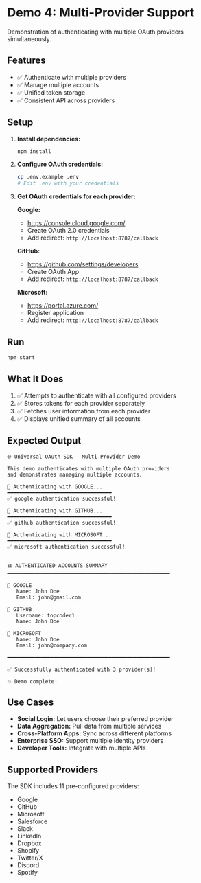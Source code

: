 # Demo 4: Multi-Provider Support

Demonstration of authenticating with multiple OAuth providers simultaneously.

## Features

- ✅ Authenticate with multiple providers
- ✅ Manage multiple accounts
- ✅ Unified token storage
- ✅ Consistent API across providers

## Setup

1. **Install dependencies:**
   ```bash
   npm install
   ```

2. **Configure OAuth credentials:**
   ```bash
   cp .env.example .env
   # Edit .env with your credentials
   ```

3. **Get OAuth credentials for each provider:**

   **Google:**
   - https://console.cloud.google.com/
   - Create OAuth 2.0 credentials
   - Add redirect: `http://localhost:8787/callback`

   **GitHub:**
   - https://github.com/settings/developers
   - Create OAuth App
   - Add redirect: `http://localhost:8787/callback`

   **Microsoft:**
   - https://portal.azure.com/
   - Register application
   - Add redirect: `http://localhost:8787/callback`

## Run

```bash
npm start
```

## What It Does

1. ✅ Attempts to authenticate with all configured providers
2. ✅ Stores tokens for each provider separately
3. ✅ Fetches user information from each provider
4. ✅ Displays unified summary of all accounts

## Expected Output

```
🌐 Universal OAuth SDK - Multi-Provider Demo

This demo authenticates with multiple OAuth providers
and demonstrates managing multiple accounts.

🔐 Authenticating with GOOGLE...
━━━━━━━━━━━━━━━━━━━━━━━━━━━━━━━━━━
✅ google authentication successful!

🔐 Authenticating with GITHUB...
━━━━━━━━━━━━━━━━━━━━━━━━━━━━━━━━━━
✅ github authentication successful!

🔐 Authenticating with MICROSOFT...
━━━━━━━━━━━━━━━━━━━━━━━━━━━━━━━━━━
✅ microsoft authentication successful!


📊 AUTHENTICATED ACCOUNTS SUMMARY
━━━━━━━━━━━━━━━━━━━━━━━━━━━━━━━━━━━━━━━━━━━━━━━━━━━━━

🔹 GOOGLE
   Name: John Doe
   Email: john@gmail.com

🔹 GITHUB
   Username: topcoder1
   Name: John Doe

🔹 MICROSOFT
   Name: John Doe
   Email: john@company.com

━━━━━━━━━━━━━━━━━━━━━━━━━━━━━━━━━━━━━━━━━━━━━━━━━━━━━

✅ Successfully authenticated with 3 provider(s)!

✨ Demo complete!
```

## Use Cases

- **Social Login:** Let users choose their preferred provider
- **Data Aggregation:** Pull data from multiple services
- **Cross-Platform Apps:** Sync across different platforms
- **Enterprise SSO:** Support multiple identity providers
- **Developer Tools:** Integrate with multiple APIs

## Supported Providers

The SDK includes 11 pre-configured providers:
- Google
- GitHub
- Microsoft
- Salesforce
- Slack
- LinkedIn
- Dropbox
- Shopify
- Twitter/X
- Discord
- Spotify
